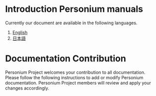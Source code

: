 # Introduction Personium manuals  
Currently our document are available in the following languages.  

1. [English](./en/)  
1. [日本語](./ja/)  

# Documentation Contribution
Personium Project welcomes your contribution to all documentation.  
Please follow the following instructions to add or modify Personium documentation. Personium Project members will review and apply your changes accordingly.  
